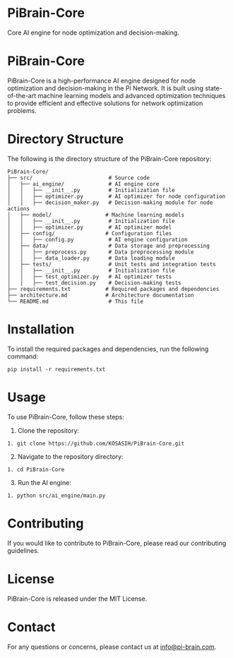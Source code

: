 # PiBrain-Core

Core AI engine for node optimization and decision-making.

# PiBrain-Core

PiBrain-Core is a high-performance AI engine designed for node optimization and decision-making in the Pi Network. It is built using state-of-the-art machine learning models and advanced optimization techniques to provide efficient and effective solutions for network optimization problems.

# Directory Structure

The following is the directory structure of the PiBrain-Core repository:

```
PiBrain-Core/
├── src/                        # Source code
│   ├── ai_engine/              # AI engine core
│   │   ├── __init__.py         # Initialization file
│   │   ├── optimizer.py        # AI optimizer for node configuration
│   │   ├── decision_maker.py   # Decision-making module for node actions
│   ├── model/                 # Machine learning models
│   │   ├── __init__.py         # Initialization file
│   │   ├── optimizer.py        # AI optimizer model
│   ├── config/                # Configuration files
│   │   ├── config.py           # AI engine configuration
│   ├── data/                   # Data storage and preprocessing
│   │   ├── preprocess.py       # Data preprocessing module
│   │   ├── data_loader.py      # Data loading module
│   ├── tests/                  # Unit tests and integration tests
│   │   ├── __init__.py         # Initialization file
│   │   ├── test_optimizer.py   # AI optimizer tests
│   │   ├── test_decision.py    # Decision-making tests
├── requirements.txt           # Required packages and dependencies
├── architecture.md            # Architecture documentation
└── README.md                   # This file
```

# Installation

To install the required packages and dependencies, run the following command:

`pip install -r requirements.txt`

# Usage

To use PiBrain-Core, follow these steps:

1. Clone the repository:

```
1. git clone https://github.com/KOSASIH/PiBrain-Core.git
```

2. Navigate to the repository directory:

```
1. cd PiBrain-Core
```

3. Run the AI engine:

```
1. python src/ai_engine/main.py
```

# Contributing

If you would like to contribute to PiBrain-Core, please read our contributing guidelines.

# License

PiBrain-Core is released under the MIT License.

# Contact

For any questions or concerns, please contact us at info@pi-brain.com.
